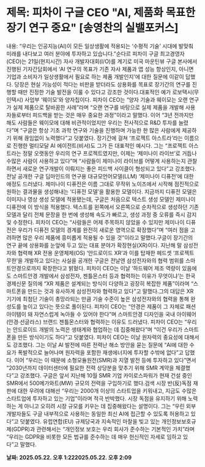 # **제목: 피차이 구글 CEO "AI, 제품화 목표한 장기 연구 중요" [송영찬의 실밸포커스]**

  내용: “우리는 인공지능(AI)이 모든 일상생활에 적용되는 ‘수평적 기술’ 시대에 발맞춰 미래를 내다보고 여러 분야에 투자하고 있습니다.”순다르 피차이 구글 최고경영자(CEO)는 21일(현지시간) 자사 개발자대회(I/O)를 계기로 미국 마운틴뷰 구글 본사에서 진행된 기자간담회에서 ‘AI 연구의 목표가 기존 자사 제품과 앱 성능 향상인지, 아니면 기업과 소비자가 일상생활에서 필요로 하는 제품 개발인지’에 대한 질문에 이같이 답했다. 당장은 현실 가능성이 적다는 비판을 받더라도 상용화를 목표로 장기간의 연구를 진행할 때만 진정한 기술 발전을 이룰 수 있다고 강조한 것이다.대표적인 예가 로보택시(무인택시) 사업부 ‘웨이모’와 양자칩이다. 피차이 CEO는 “양자 기술과 웨이모는 오랜 연구가 실제 제품으로 탈바꿈한 사례”라며 “오랜 연구를 바탕으로 실제 제품을 개발해 사용자들로부터 피드백을 받는 것은 매우 중요한 과정”이라고 말했다. 이어 “3년 전까지만 해도 사람들은 웨이모에 대해 비관적이었지만 우리는 전사적으로 R&D 투자를 늘렸다”며 “구글은 항상 기초 과학 연구와 기술을 진행하며 가능한 한 많은 사람에게 제공하기 위해 끊임없이 노력했다”고 덧붙였다. 장기간에 걸쳐 ‘프로젝트 아스트라’라는 이름으로 진행한 멀티모달 AI 에이전트(비서)도 그가 든 대표적인 예시다. 그는 “프로젝트 아스트라는 정말 오랫동안 우리의 연구 프로젝트였지만, 이제는 ‘제미나이 라이브’로 거듭나 수많은 사람이 사용하고 있다”며 “사람들이 제미나이 라이브를 어떻게 사용하는지 관찰하면서 새로운 연구개발이 이뤄지는 좋은 피드백 사이클이 형성되고 있다”고 강조했다.전날 공개한 구글 딥마인드의 연구용 대규모언어모델(LLM) ‘제미나이 디퓨전’에 대한 애정도 드러냈다. 제미나이 디퓨전은 이름 그대로 무작위 노이즈에서 시작해 점진적으로 원하는 결과물을 생성해내는 ‘디퓨전 모델’을 활용한 모델이다. 지금까지 디퓨전 모델은 이미지나 영상 생성 모델에 적용됐는데, 구글은 처음으로 텍스트 생성 모델인 제미나이 디퓨전에 이 방식을 적용했다. 텍스트를 왼쪽에서 오른쪽으로 순차적으로 생성하던 기존 모델과 달리 전체 문장을 한 번에 생성해 속도가 빠르고, 생성 과정 중 오류를 즉시 감지 및 수정한다. 피차이 CEO는 “사람들은 어제 주목하지 않았을 수 있지만 제미나이 디퓨전은 우리가 디퓨전 모델의 경계를 완전히 새로운 영역으로 확장했다”며 “여러 점을 고려하면 많은 우리 제품에 흥미롭게 적용될 수 있을 것”이라고 말했다.구글이 장기간의 연구 끝에 상용화를 눈앞에 두고 있는 대표 분야가 확장현실(XR)이다. 지난해 말 삼성전자와 협력해 XR 전용 운영체제(OS) ‘안드로이드 XR’과 이를 탑재한 헤드셋 ‘프로젝트 무한’을 개발하고 있다는 사실을 공개한 구글은 전날엔 삼성전자와의 협력 범위를 스마트안경으로까지 확장한다고 밝혔다. 피차이 CEO는 이날 ‘하드웨어 제조 역량이 있음에도 스마트안경 개발에서 삼성전자, 젠틀몬스터 등과 협력하는 이유가 무엇이냐’는 한국경제신문 질의에 “XR 제품은 설계되는 방식이 다양하고 굉장히 복잡한 제품”이라며 “스마트폰을 만드는 것과 유사하게 삼성전자와 협력하고 있다”고 말했다.그의 대답은 XR 기기에 최첨단 기술이 총망라되는 만큼 기술 수준이 높은 삼성전자와의 협력을 통해 완성도를 높이고 있다는 뜻으로 풀이된다. 피차이 CEO는 “안경은 제품이 그 자체로 패션 아이템이 돼 자연스럽게 녹아들 수 있어야 한다”며 스마트안경 디자인을 국내 아이웨어(안경·선글라스) 브랜드 젠틀몬스터와 협력하는 이유도 드러냈다. 피차이 CEO는 “우리는 안드로이드 개발의 노력은 생태계와 협업하는 데 집중해왔다”며 “이건 우리가 스마트폰을 만든 방식이기도 하다”고 덧붙였다. 피차이 CEO는 이날 원자력의 중요성에 대해서도 강조했다. 그는 이날 AI 발전에 따른 전력난 해소 방안을 묻는 질문에 “AI에 대한 수요가 폭발적으로 늘어나며 원자력을 포함한 재생에너지에 투자할 수밖에 없다”고 답했다. 이어 “우리는 이 때문에 소형모듈원전(SMR)과 지열 발전 등에 투자하고 있다”면서 “2030년까지 데이터센터에 필요한 전력 상당분을 맞추기 위해 SMR 계약을 체결했다”고 강조했다. 구글은 앞서 지난해 10월 SMR 기업 카이로스파워가 현재 건설 중인 SMR에서 500메가와트(MW) 규모의 전력을 구입하기로 했다.검색 시장 반(反)독점 재판에 대한 우려에 대해선 “우리는 2000개 이상의 스타트업을 키워내고, 지금도 수많은 스타트업에 투자하고 있는 기업”이라며 적극 반박했다. 시장 독점을 유지하기 위해 노력하는 게 아니고 오히려 시장 규모를 키우는 데 집중해왔다는 설명이다. 그는 “우린 외부 개발자들도 구글 내부적으로 사용하는 동일한 최신 AI에 접근할 수 있도록 허용하고 있다”고 덧붙였다. 유럽연합(EU) 규제당국과 지속적인 마찰을 빚고 있는 개인정보보호규제(GDPR)과 관련해서는 “개인정보 보호는 우리 회사가 준수하는 기본적인 가치”라며 “우리는 GDPR을 비롯한 모든 법규를 준수하는 데 매우 헌신적인 자세로 임하고 있다”고 말했다.

  **날짜: 2025.05.22. 오후 1:222025.05.22. 오후 2:09**